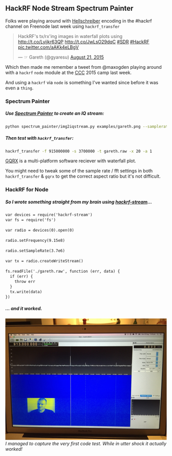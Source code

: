 ## HackRF Node Stream Spectrum Painter

Folks were playing around with [Hellschreiber](https://en.wikipedia.org/wiki/Hellschreiber) encoding in the #hackrf channel on Freenode last week using `hackrf_transfer`

<blockquote class="twitter-tweet" data-partner="tweetdeck"><p lang="en" dir="ltr">HackRF&#39;s tx/rx&#39;ing images in waterfall plots using <a href="http://t.co/Lyijkr63QP">http://t.co/Lyijkr63QP</a> <a href="http://t.co/JwLsO29dqC">http://t.co/JwLsO29dqC</a> <a href="https://twitter.com/hashtag/SDR?src=hash">#SDR</a> <a href="https://twitter.com/hashtag/HackRF?src=hash">#HackRF</a> <a href="http://t.co/aAKk4eLBgV">pic.twitter.com/aAKk4eLBgV</a></p>&mdash; ☞ Gareth (@gyaresu) <a href="https://twitter.com/gyaresu/status/634796029859131396">August 21, 2015</a></blockquote>
<script async src="//platform.twitter.com/widgets.js" charset="utf-8"></script>


Which then made me remember a tweet from @maxogden playing around with a `hackrf` `node` module at the [CCC](https://www.ccc.de/en/) 2015 camp last week.

And using a `hackrf` via `node` is something I've wanted since before it was even a `thing`.

### Spectrum Painter 

##### Use [Spectrum Painter](https://github.com/polygon/spectrum_painter) to create an IQ stream:

```bash
python spectrum_painter/img2iqstream.py examples/gareth.png --samplerate 8000000 --format hackrf > gareth.raw
```

##### Then test with `hackrf_transfer`: 
```bash
hackrf_transfer -f 915000000 -s 3700000 -t gareth.raw -x 20 -a 1
```

[GQRX](http://gqrx.dk) is a multi-platform software reciever with waterfall plot.

You might need to tweak some of the sample rate / fft settings in both `hackrf_transfer` & `gqrx` to get the correct aspect ratio but it's not difficult.

### HackRF for Node

##### So I wrote something straight from my brain using [hackrf-stream](https://github.com/mappum/hackrf-stream)...


```node
var devices = require('hackrf-stream')
var fs = require('fs')

var radio = devices(0).open(0)

radio.setFrequency(9.15e8)

radio.setSampleRate(3.7e6)

var tx = radio.createWriteStream()

fs.readFile('./gareth.raw', function (err, data) {
  if (err) {
    throw err
  }
  tx.write(data)
})
```
##### ... and it worked.

![First test](./gareth-hackrf-node-success.jpg)
_I managed to capture the very first code test. While in utter shock it actually worked!_
